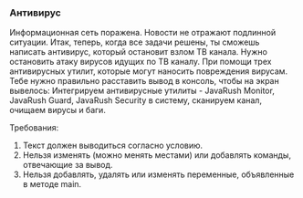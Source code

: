 
### Антивирус

Информационная сеть поражена. Новости не отражают подлинной ситуации.
Итак, теперь, когда все задачи решены, ты сможешь написать антивирус, который остановит взлом ТВ канала.
Нужно остановить атаку вирусов идущих по ТВ каналу. При помощи трех антивирусных утилит,
которые могут наносить повреждения вирусам.
Тебе нужно правильно расставить вывод в консоль, чтобы на экран вывелось:
Интегрируем антивирусные утилиты - JavaRush Monitor, JavaRush Guard, JavaRush Security в систему, сканируем канал, очищаем вирусы и баги.


Требования:
1.	Текст должен выводиться согласно условию.
2.	Нельзя изменять (можно менять местами) или добавлять команды, отвечающие за вывод.
3.	Нельзя добавлять, удалять или изменять переменные, объявленные в методе main.


